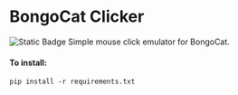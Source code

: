 # BongoCat Clicker
![Static Badge](https://img.shields.io/badge/python_version-3.12.9-blue?style=flat)
Simple mouse click emulator for BongoCat.
#### To install:
```
pip install -r requirements.txt
```
